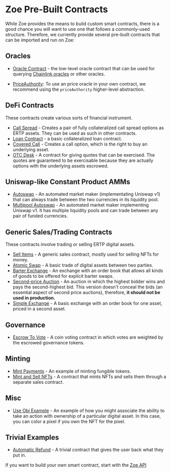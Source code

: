# Zoe Pre-Built Contracts

<Zoe-Version/>

While Zoe provides the means to build custom smart contracts, there is a good chance you will
want to use one that follows a commonly-used structure. Therefore, we currently provide several
pre-built contracts that can be imported and run on Zoe:

## Oracles

- [Oracle Contract](./oracle.md) - the low-level oracle contract that
  can be used for querying [Chainlink
  oracles](https://docs.chain.link/docs/request-and-receive-data#config)
  or other oracles. 

- [PriceAuthority](/zoe/guide/price-authority.md): To use an price
  oracle in your own contract, we recommend using the `priceAuthority`
  higher-level abstraction.

## DeFi Contracts

These contracts create various sorts of financial instrument.


- [Call Spread](./callSpread.md) - Creates a pair of fully collateralized call spread
  options as ERTP assets. They can be used as such in other contracts.
- [Loan Contract](./loan.md) - a basic collateralized loan contract.
- [Covered Call](./covered-call.md) - Creates a call option, which is the right
  to buy an underlying asset.
- [OTC Desk](./otc-desk.md) - A contract for giving quotes that can be
  exercised. The quotes are guaranteed to be exercisable because they
  are actually options with the underlying assets escrowed.

## Uniswap-like Constant Product AMMs

- [Autoswap](./autoswap.md) - An automated market maker (implementating Uniswap v1) that
  can always trade between the two currencies in its liquidity pool.
- [Multipool Autoswap](./multipoolAutoswap.md) - An automated market maker implementing
  Uniswap v1. It has multiple liquidity pools and can trade between any pair of funded
  currencies.

## Generic Sales/Trading Contracts

These contracts involve trading or selling ERTP digital assets.

- [Sell Items](./sell-items.md) - A generic sales contract, mostly
  used for selling NFTs for money.
- [Atomic Swap](./atomic-swap.md) - A basic trade of digital assets between two parties.
- [Barter Exchange](./barter-exchange.md) - An exchange with an order book that allows all
  kinds of goods to be offered for explicit barter swaps.
- [Second-price Auction](./second-price-auction.md) - An auction in which the highest bidder wins
  and pays the second-highest bid. This version doesn't conceal the bids (an essential aspect
  of second price auctions), therefore, <b>it should not be used in production.</b>
- [Simple Exchange](./simple-exchange.md) - A basic exchange with an order book for one asset,
  priced in a second asset.

## Governance

- [Escrow To Vote](./escrow-to-vote.md) - A coin voting contract in which
  votes are weighted by the escrowed governance tokens.

## Minting

- [Mint Payments](./mint-payments.md) - An example of minting fungible
  tokens.
- [Mint and Sell NFTs](./mint-and-sell-nfts.md) - A contract that
  mints NFTs and sells them through a separate sales contract.

## Misc

- [Use Obj Example](./use-obj-example.md) - An example of how you
  might associate the ability to take an action with ownership of a
  particular digital asset. In this case, you can color a pixel if you
  own the NFT for the pixel.

## Trivial Examples

- [Automatic Refund](./automatic-refund.md) - A trivial contract that
  gives the user back what they put in.


If you want to build your own smart contract, start with the [Zoe API](../../api/README.md)
